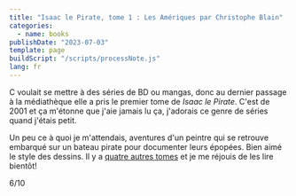 ```yaml
---
title: "Isaac le Pirate, tome 1 : Les Amériques par Christophe Blain"
categories:
  - name: books
publishDate: "2023-07-03"
template: page
buildScript: "/scripts/processNote.js"
lang: fr
---
```


C voulait se mettre à des séries de BD ou mangas, donc au dernier passage à la médiathèque elle a pris le premier tome de _Isaac le Pirate_. C'est de 2001 et ça m'étonne que j'aie jamais lu ça, j'adorais ce genre de séries quand j'étais petit.

Un peu ce à quoi je m'attendais, aventures d'un peintre qui se retrouve embarqué sur un bateau pirate pour documenter leurs épopées. Bien aimé le style des dessins. Il y a [quatre autres tomes](/notes/isaac-le-pirate-tomes-2-a-5-par-christophe-blain/) et je me réjouis de les lire bientôt!

6/10

